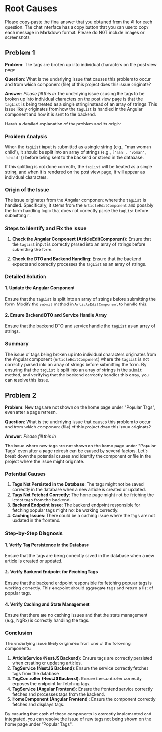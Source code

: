 # Root Causes

Please copy-paste the final answer that you obtained from the AI for each question. The chat interface has a copy button that you can use to copy each message in Markdown format. Please do NOT include images or screenshots.

## Problem 1

**Problem**: The tags are broken up into individual characters on the post view page.

**Question**: What is the underlying issue that causes this problem to occur and from which component (file) of this project does this issue originate?

**Answer**: *Please fill this in*
The underlying issue causing the tags to be broken up into individual characters on the post view page is that the `tagList` is being treated as a single string instead of an array of strings. This issue likely originates from how the `tagList` is handled in the Angular component and how it is sent to the backend.

Here’s a detailed explanation of the problem and its origin:

### Problem Analysis

When the `tagList` input is submitted as a single string (e.g., "man woman child"), it should be split into an array of strings (e.g., `['man', 'woman', 'child']`) before being sent to the backend or stored in the database.

If this splitting is not done correctly, the `tagList` will be treated as a single string, and when it is rendered on the post view page, it will appear as individual characters.

### Origin of the Issue

The issue originates from the Angular component where the `tagList` is handled. Specifically, it stems from the `ArticleEditComponent` and possibly the form handling logic that does not correctly parse the `tagList` before submitting it.

### Steps to Identify and Fix the Issue

1. **Check the Angular Component (ArticleEditComponent)**:
   Ensure that the `tagList` input is correctly parsed into an array of strings before submitting the form.

2. **Check the DTO and Backend Handling**:
   Ensure that the backend expects and correctly processes the `tagList` as an array of strings.

### Detailed Solution

#### 1. Update the Angular Component

Ensure that the `tagList` is split into an array of strings before submitting the form. Modify the `submit` method in `ArticleEditComponent` to handle this:

#### 2. Ensure Backend DTO and Service Handle Array

Ensure that the backend DTO and service handle the `tagList` as an array of strings.

### Summary

The issue of tags being broken up into individual characters originates from the Angular component (`ArticleEditComponent`) where the `tagList` is not correctly parsed into an array of strings before submitting the form. By ensuring that the `tagList` is split into an array of strings in the `submit` method, and verifying that the backend correctly handles this array, you can resolve this issue.

## Problem 2

**Problem**: New tags  are not shown on the home page under "Popular Tags", even after a page refresh.

**Question**: What is the underlying issue that causes this problem to occur and from which component (file) of this project does this issue originate?

**Answer**: *Please fill this in*

The issue where new tags are not shown on the home page under "Popular Tags" even after a page refresh can be caused by several factors. Let's break down the potential causes and identify the component or file in the project where the issue might originate.

### Potential Causes

1. **Tags Not Persisted in the Database**: The tags might not be saved correctly in the database when a new article is created or updated.
2. **Tags Not Fetched Correctly**: The home page might not be fetching the latest tags from the backend.
3. **Backend Endpoint Issue**: The backend endpoint responsible for fetching popular tags might not be working correctly.
4. **Caching Issues**: There could be a caching issue where the tags are not updated in the frontend.

### Step-by-Step Diagnosis

#### 1. Verify Tag Persistence in the Database

Ensure that the tags are being correctly saved in the database when a new article is created or updated.


#### 2. Verify Backend Endpoint for Fetching Tags

Ensure that the backend endpoint responsible for fetching popular tags is working correctly. This endpoint should aggregate tags and return a list of popular tags.


#### 4. Verify Caching and State Management

Ensure that there are no caching issues and that the state management (e.g., NgRx) is correctly handling the tags.

### Conclusion

The underlying issue likely originates from one of the following components:

1. **ArticleService (NestJS Backend)**: Ensure tags are correctly persisted when creating or updating articles.
2. **TagService (NestJS Backend)**: Ensure the service correctly fetches tags from the database.
3. **TagController (NestJS Backend)**: Ensure the controller correctly exposes the endpoint for fetching tags.
4. **TagService (Angular Frontend)**: Ensure the frontend service correctly fetches and processes tags from the backend.
5. **HomeComponent (Angular Frontend)**: Ensure the component correctly fetches and displays tags.

By ensuring that each of these components is correctly implemented and integrated, you can resolve the issue of new tags not being shown on the home page under "Popular Tags".
